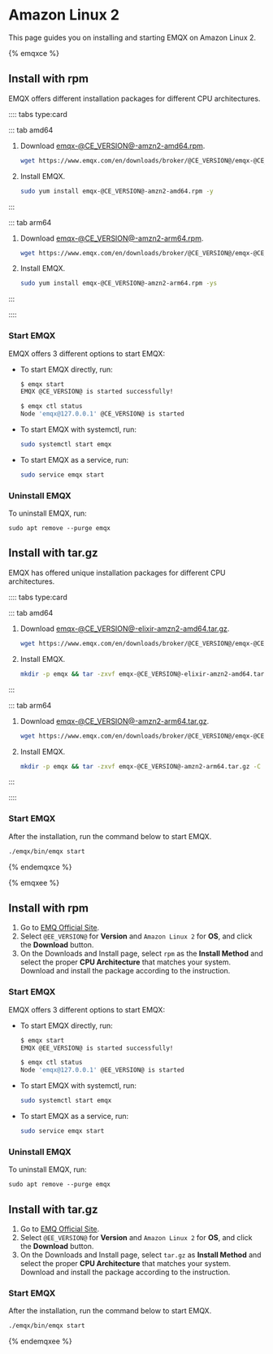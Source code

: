# Amazon Linux 2

This page guides you on installing and starting EMQX on Amazon Linux 2.

{% emqxce %}

## Install with rpm

EMQX offers different installation packages for different CPU architectures. 

:::: tabs type:card

::: tab amd64

1. Download [emqx-@CE_VERSION@-amzn2-amd64.rpm](https://www.emqx.com/en/downloads/broker/@CE_VERSION@/emqx-@CE_VERSION@-amzn2-amd64.rpm). 

   ```bash
   wget https://www.emqx.com/en/downloads/broker/@CE_VERSION@/emqx-@CE_VERSION@-amzn2-amd64.rpm
   ```

2. Install EMQX. 

   ```bash
   sudo yum install emqx-@CE_VERSION@-amzn2-amd64.rpm -y
   ```

:::

::: tab arm64

1. Download [emqx-@CE_VERSION@-amzn2-arm64.rpm](https://www.emqx.com/en/downloads/broker/@CE_VERSION@/emqx-@CE_VERSION@-amzn2-arm64.rpm). 

   ```bash
   wget https://www.emqx.com/en/downloads/broker/@CE_VERSION@/emqx-@CE_VERSION@-amzn2-arm64.rpm
   ```

2. Install EMQX. 

   ```bash
   sudo yum install emqx-@CE_VERSION@-amzn2-arm64.rpm -ys
   ```

:::

::::

### Start EMQX

EMQX offers 3 different options to start EMQX:

- To start EMQX directly, run:

  ```bash
  $ emqx start
  EMQX @CE_VERSION@ is started successfully!
  
  $ emqx ctl status
  Node 'emqx@127.0.0.1' @CE_VERSION@ is started
  ```

- To start EMQX with systemctl, run:

  ```bash
  sudo systemctl start emqx
  ```

- To start EMQX as a service, run:

  ```bash
  sudo service emqx start
  ```

### Uninstall EMQX

To uninstall EMQX, run:

```
sudo apt remove --purge emqx
```

## Install with tar.gz

EMQX has offered unique installation packages for different CPU architectures. 

:::: tabs type:card

::: tab amd64

1. Download [emqx-@CE_VERSION@-elixir-amzn2-amd64.tar.gz](https://www.emqx.com/en/downloads/broker/@CE_VERSION@/emqx-@CE_VERSION@-elixir-amzn2-amd64.tar.gz). 

   ```bash
   wget https://www.emqx.com/en/downloads/broker/@CE_VERSION@/emqx-@CE_VERSION@-elixir-amzn2-amd64.tar.gz
   ```

2. Install EMQX. 

   ```bash
   mkdir -p emqx && tar -zxvf emqx-@CE_VERSION@-elixir-amzn2-amd64.tar.gz -C emqx
   ```

:::

::: tab arm64

1. Download [emqx-@CE_VERSION@-amzn2-arm64.tar.gz](https://www.emqx.com/en/downloads/broker/@CE_VERSION@/emqx-@CE_VERSION@-amzn2-arm64.tar.gz). 

   ```bash
   wget https://www.emqx.com/en/downloads/broker/@CE_VERSION@/emqx-@CE_VERSION@-amzn2-arm64.tar.gz
   ```

2. Install EMQX.

   ```bash
   mkdir -p emqx && tar -zxvf emqx-@CE_VERSION@-amzn2-arm64.tar.gz -C emqx
   ```

:::

::::

### Start EMQX

After the installation, run the command below to start EMQX.

```bash
./emqx/bin/emqx start
```

{% endemqxce %}

{% emqxee %}

## Install with rpm

1. Go to [EMQ Official Site](https://www.emqx.com/en/try?product=enterprise&currentVersion=@EE_VERSION@&currentOS=AmazonLinux2=currentOS=AmazonLinux2&utm_source=docs.emqx.com&utm_medium=referral&utm_campaign=enterprise-docs-install-to-try-enterprise).
2. Select `@EE_VERSION@` for **Version** and `Amazon Linux 2` for **OS**, and click the **Download** button.
2. On the Downloads and Install page, select `rpm` as the **Install Method** and select the proper **CPU Architecture** that matches your system. Download and install the package according to the instruction.

### Start EMQX

EMQX offers 3 different options to start EMQX:

- To start EMQX directly, run:

  ```bash
  $ emqx start
  EMQX @EE_VERSION@ is started successfully!
  
  $ emqx ctl status
  Node 'emqx@127.0.0.1' @EE_VERSION@ is started
  ```

- To start EMQX with systemctl, run:

  ```bash
  sudo systemctl start emqx
  ```

- To start EMQX as a service, run:

  ```bash
  sudo service emqx start
  ```

### Uninstall EMQX

To uninstall EMQX, run:

```
sudo apt remove --purge emqx
```

## Install with tar.gz


1. Go to [EMQ Official Site](https://www.emqx.com/en/try?product=enterprise&currentVersion=@EE_VERSION@&currentOS=AmazonLinux2=currentOS=AmazonLinux2&utm_source=docs.emqx.com&utm_medium=referral&utm_campaign=enterprise-docs-install-to-try-enterprise).
2. Select `@EE_VERSION@` for **Version** and `Amazon Linux 2` for **OS**, and click the **Download** button.
2. On the Downloads and Install page, select `tar.gz` as **Install Method** and select the proper **CPU Architecture** that matches your system. Download and install the package according to the instruction.

### Start EMQX

After the installation, run the command below to start EMQX.

```bash
./emqx/bin/emqx start
```

{% endemqxee %}
